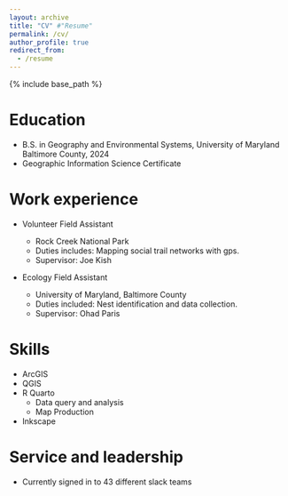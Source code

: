 ```yaml
---
layout: archive
title: "CV" #"Resume"
permalink: /cv/
author_profile: true
redirect_from:
  - /resume
---
```


{% include base_path %}

Education
======
* B.S. in Geography and Environmental Systems, University of Maryland Baltimore County, 2024
* Geographic Information Science Certificate

Work experience
======
* Volunteer Field Assistant
  * Rock Creek National Park
  * Duties includes: Mapping social trail networks with gps.
  * Supervisor: Joe Kish

* Ecology Field Assistant
  * University of Maryland, Baltimore County
  * Duties included: Nest identification and data collection.
  * Supervisor: Ohad Paris
  
Skills
======
* ArcGIS
* QGIS
* R Quarto
  * Data query and analysis
  * Map Production
* Inkscape

Service and leadership
======
* Currently signed in to 43 different slack teams
